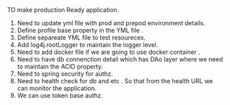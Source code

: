 TO make production Ready application.

1.	Need to update yml file with prod and prepod environment details.
2.  Define profile base property in the YML file .
3.  Define separeate YML file to test resoureces.
4.  Add log4j.rootLogger to maintain the logger level.
5.	Need to add docker file if we are going to use docker container .
6.	Need to have db connenction detail which has DAo layer where we need to maintain the ACID property.
7.  Need to spring security for authz.
8.  Need to health check for db and etc . So that from the health URL we can monitor the application.
9.  We can use token base authz.
  
